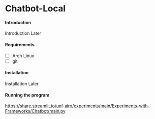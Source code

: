 # Chatbot-Local

#### Introduction

Introduction Later

#### Requirements

- [ ] Arch Linux
- [ ] git

#### Installation

Installation Later

#### Running the program

https://share.streamlit.io/unf-airo/experiments/main/Experiments-with-Frameworks/Chatbot/main.py
